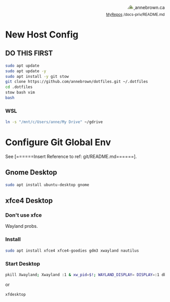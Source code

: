 <!-- Basic Github README.MD Header -->
<div style="text-align: right;"> 
	<a href="https://annebrown.ca">
		<img src="../../static/img/logo-ab.png" width="20"/>
	</a>annebrown.ca
</div>
<div style="text-align: right;">
	<sub>
		<a href="https://github.com/annebrown/?tab=repositories">MyRepos</a>
		/docs-priv/README.md
	</sub>
 </div>
<!-- End of Header -->

# New Host Config


## DO THIS FIRST

```bash
sudo apt update
sudo apt update -y
sudo apt install -y git stow
git clone https://github.com/annebrown/dotfiles.git ~/.dotfiles
cd .dotfiles
stow bash vim
bash
```

### WSL

```bash
ln -s "/mnt/c/Users/anne/My Drive" ~/gdrive
```

# Configure Git Global Env

See [======Insert Reference to ref: git/README.md======].

## Gnome Desktop
```bash
sudo apt install ubuntu-desktop gnome
```

## xfce4 Desktop

### Don't use xfce
Wayland probs.

### Install
```bash
sudo apt install xfce4 xfce4-goodies gdm3 xwayland nautilus
```
### Start Desktop


```bash
pkill Xwayland; Xwayland :1 & xw_pid=$!; WAYLAND_DISPLAY= DISPLAY=:1 dbus-launch startxfce4; kill $xw_pid
```
or
```bash
xfdesktop
```
